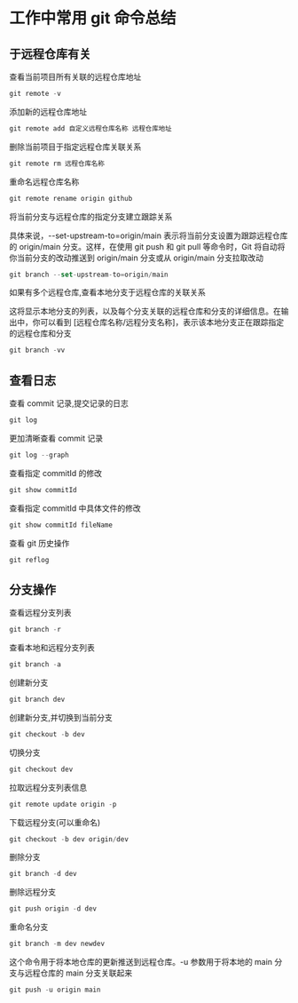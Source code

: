 # 工作中常用 git 命令总结

## 于远程仓库有关

查看当前项目所有关联的远程仓库地址

```js
git remote -v
```

添加新的远程仓库地址

```js
git remote add 自定义远程仓库名称 远程仓库地址
```

删除当前项目于指定远程仓库关联关系

```js
git remote rm 远程仓库名称
```

重命名远程仓库名称

```js
git remote rename origin github
```

将当前分支与远程仓库的指定分支建立跟踪关系

具体来说，--set-upstream-to=origin/main 表示将当前分支设置为跟踪远程仓库的 origin/main 分支。这样，在使用 git push 和 git pull 等命令时，Git 将自动将你当前分支的改动推送到 origin/main 分支或从 origin/main 分支拉取改动

```js
git branch --set-upstream-to=origin/main
```

如果有多个远程仓库,查看本地分支于远程仓库的关联关系

这将显示本地分支的列表，以及每个分支关联的远程仓库和分支的详细信息。在输出中，你可以看到 [远程仓库名称/远程分支名称]，表示该本地分支正在跟踪指定的远程仓库和分支

```js
git branch -vv
```

## 查看日志

查看 commit 记录,提交记录的日志

```js
git log
```

更加清晰查看 commit 记录

```js
git log --graph
```

查看指定 commitId 的修改

```js
git show commitId
```

查看指定 commitId 中具体文件的修改

```js
git show commitId fileName
```

查看 git 历史操作

```js
git reflog
```

## 分支操作

查看远程分支列表

```js
git branch -r
```

查看本地和远程分支列表

```js
git branch -a
```

创建新分支

```js
git branch dev
```

创建新分支,并切换到当前分支

```js
git checkout -b dev
```

切换分支

```js
git checkout dev
```

拉取远程分支列表信息

```js
git remote update origin -p
```

下载远程分支(可以重命名)

```js
git checkout -b dev origin/dev
```

删除分支

```js
git branch -d dev
```

删除远程分支

```js
git push origin -d dev
```

重命名分支

```js
git branch -m dev newdev
```

这个命令用于将本地仓库的更新推送到远程仓库。-u 参数用于将本地的 main 分支与远程仓库的 main 分支关联起来

```js
git push -u origin main
```

